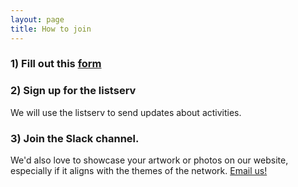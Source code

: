 ```yaml
---
layout: page
title: How to join
---
```

   
### 1) Fill out this [form](https://docs.google.com/forms/d/e/1FAIpQLSe44nn4INA-2UqP9pUu2XPLG8L_2rKC-BBeeE4x9FTWlXhTkg/viewform?embedded=true)

### 2) Sign up for the listserv
We will use the listserv to send updates about activities.

### 3) Join the Slack channel. 

We'd also love to showcase your artwork or photos on our website, especially if it aligns with the themes of the network.
[Email us!](OceanObsECS@gmail.com)
